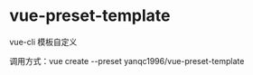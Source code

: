 # vue-preset-template

vue-cli 模板自定义

调用方式：vue create --preset yanqc1996/vue-preset-template <YOUR PROJECT NAME>
